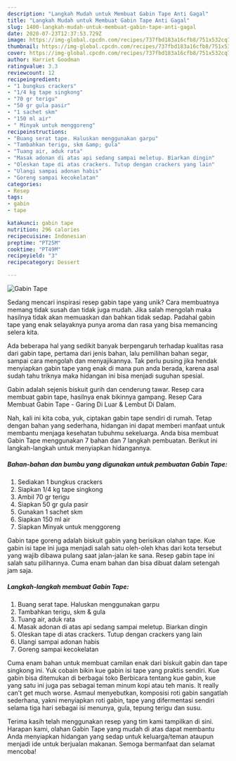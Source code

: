 ```yaml
---
description: "Langkah Mudah untuk Membuat Gabin Tape Anti Gagal"
title: "Langkah Mudah untuk Membuat Gabin Tape Anti Gagal"
slug: 1400-langkah-mudah-untuk-membuat-gabin-tape-anti-gagal
date: 2020-07-23T12:37:53.729Z
image: https://img-global.cpcdn.com/recipes/737fbd183a16cfb8/751x532cq70/gabin-tape-foto-resep-utama.jpg
thumbnail: https://img-global.cpcdn.com/recipes/737fbd183a16cfb8/751x532cq70/gabin-tape-foto-resep-utama.jpg
cover: https://img-global.cpcdn.com/recipes/737fbd183a16cfb8/751x532cq70/gabin-tape-foto-resep-utama.jpg
author: Harriet Goodman
ratingvalue: 3.3
reviewcount: 12
recipeingredient:
- "1 bungkus crackers"
- "1/4 kg tape singkong"
- "70 gr terigu"
- "50 gr gula pasir"
- "1 sachet skm"
- "150 ml air"
- " Minyak untuk menggoreng"
recipeinstructions:
- "Buang serat tape. Haluskan menggunakan garpu"
- "Tambahkan terigu, skm &amp; gula"
- "Tuang air, aduk rata"
- "Masak adonan di atas api sedang sampai meletup. Biarkan dingin"
- "Oleskan tape di atas crackers. Tutup dengan crackers yang lain"
- "Ulangi sampai adonan habis"
- "Goreng sampai kecokelatan"
categories:
- Resep
tags:
- gabin
- tape

katakunci: gabin tape 
nutrition: 296 calories
recipecuisine: Indonesian
preptime: "PT25M"
cooktime: "PT49M"
recipeyield: "3"
recipecategory: Dessert

---
```



![Gabin Tape](https://img-global.cpcdn.com/recipes/737fbd183a16cfb8/751x532cq70/gabin-tape-foto-resep-utama.jpg)

Sedang mencari inspirasi resep gabin tape yang unik? Cara membuatnya memang tidak susah dan tidak juga mudah. Jika salah mengolah maka hasilnya tidak akan memuaskan dan bahkan tidak sedap. Padahal gabin tape yang enak selayaknya punya aroma dan rasa yang bisa memancing selera kita.

Ada beberapa hal yang sedikit banyak berpengaruh terhadap kualitas rasa dari gabin tape, pertama dari jenis bahan, lalu pemilihan bahan segar, sampai cara mengolah dan menyajikannya. Tak perlu pusing jika hendak menyiapkan gabin tape yang enak di mana pun anda berada, karena asal sudah tahu triknya maka hidangan ini bisa menjadi suguhan spesial.

Gabin adalah sejenis biskuit gurih dan cenderung tawar. Resep cara membuat gabin tape, hasilnya enak bikinnya gampang. Resep Cara Membuat Gabin Tape - Garing Di Luar &amp; Lembut Di Dalam.


Nah, kali ini kita coba, yuk, ciptakan gabin tape sendiri di rumah. Tetap dengan bahan yang sederhana, hidangan ini dapat memberi manfaat untuk membantu menjaga kesehatan tubuhmu sekeluarga. Anda bisa membuat Gabin Tape menggunakan 7 bahan dan 7 langkah pembuatan. Berikut ini langkah-langkah untuk menyiapkan hidangannya.

<!--inarticleads1-->

##### Bahan-bahan dan bumbu yang digunakan untuk pembuatan Gabin Tape:

1. Sediakan 1 bungkus crackers
1. Siapkan 1/4 kg tape singkong
1. Ambil 70 gr terigu
1. Siapkan 50 gr gula pasir
1. Gunakan 1 sachet skm
1. Siapkan 150 ml air
1. Siapkan  Minyak untuk menggoreng


Gabin tape goreng adalah biskuit gabin yang berisikan olahan tape. Kue gabin isi tape ini juga menjadi salah satu oleh-oleh khas dari kota tersebut yang wajib dibawa pulang saat jalan-jalan ke sana. Resep gabin tape ini salah satu pilihannya. Cuma enam bahan dan bisa dibuat dalam setengah jam saja. 

<!--inarticleads2-->

##### Langkah-langkah membuat Gabin Tape:

1. Buang serat tape. Haluskan menggunakan garpu
1. Tambahkan terigu, skm &amp; gula
1. Tuang air, aduk rata
1. Masak adonan di atas api sedang sampai meletup. Biarkan dingin
1. Oleskan tape di atas crackers. Tutup dengan crackers yang lain
1. Ulangi sampai adonan habis
1. Goreng sampai kecokelatan


Cuma enam bahan untuk membuat camilan enak dari biskuit gabin dan tape singkong ini. Yuk cobain bikin kue gabin isi tape yang praktis sendiri. Kue gabin bisa ditemukan di berbagai toko Berbicara tentang kue gabin, kue yang satu ini juga pas sebagai teman minum kopi atau teh manis. It really can&#39;t get much worse. Asmaul menyebutkan, komposisi roti gabin sangatlah sederhana, yakni menyiapkan roti gabin, tape yang difermentasi sendiri selama tiga hari sebagai isi menunya, gula, tepung terigu dan susu. 

Terima kasih telah menggunakan resep yang tim kami tampilkan di sini. Harapan kami, olahan Gabin Tape yang mudah di atas dapat membantu Anda menyiapkan hidangan yang sedap untuk keluarga/teman ataupun menjadi ide untuk berjualan makanan. Semoga bermanfaat dan selamat mencoba!
